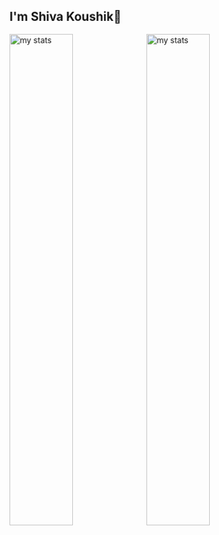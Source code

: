 ## I'm Shiva Koushik👋
<!--
[![Shiva's GitHub stats](https://github-readme-stats.vercel.app/api?username=ShivaKoushik33&show_icons=true)](https://github.com/ShivaKoushik33/github-readme-stats&show_icons=true)

[![Top Langs](https://github-readme-stats.vercel.app/api/top-langs/?username=ShivaKoushik33&layout=compact)](https://github.com/ShivaKoushik33/github-readme-stats&layout=compact)

![Anurag's GitHub stats](https://github-readme-stats.vercel.app/api?username=ShivaKoushik33&show=reviews,discussions_started,discussions_answered,prs_merged,prs_merged_percentage)
-->

<img alt="my stats" align ="left" width="47%" src="https://github-readme-stats.vercel.app/api?username=ShivaKoushik33&show_icons=true"/>


<img alt="my stats" align ="left" width="47%" src="https://github-readme-stats.vercel.app/api/top-langs/?username=ShivaKoushik33&layout=compact"/>

